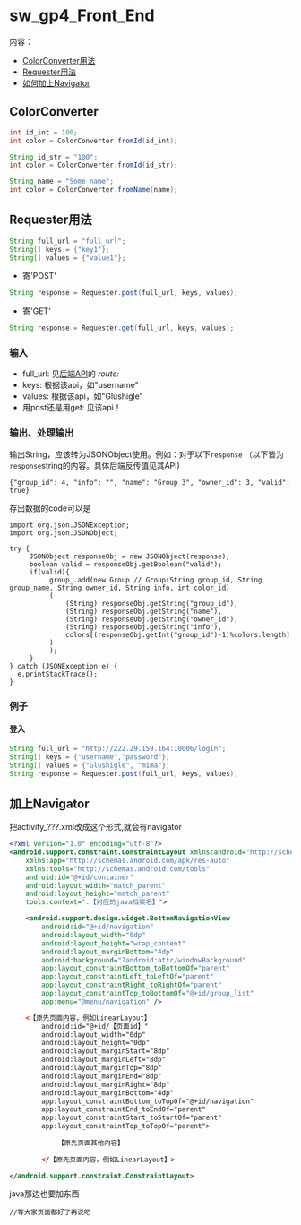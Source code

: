 # sw_gp4_Front_End

内容：
* [ColorConverter用法](#colorconverter)
* [Requester用法](#requester用法)
* [如何加上Navigator](#加上navigator)

## ColorConverter
```java
int id_int = 100;
int color = ColorConverter.fromId(id_int);

String id_str = "100";
int color = ColorConverter.fromId(id_str);

String name = "Some name";
int color = ColorConverter.fromName(name);
```

## Requester用法
```java
String full_url = "full_url";
String[] keys = {"key1"};
String[] values = {"value1"};
```
* 寄'POST'
```java
String response = Requester.post(full_url, keys, values);
```
* 寄'GET'
```java
String response = Requester.get(full_url, keys, values);
```
### 输入
* full_url: 见[后端API](https://github.com/sunyuqi148/sw-backstage)的 *route:*
* keys: 根据该api，如"username"
* values: 根据该api，如"Glushigle"
* 用post还是用get: 见该api！

### 输出、处理输出
输出String，应该转为JSONObject使用。例如：对于以下```response```
（以下皆为```response```string的内容。具体后端反传值见其API)
```
{"group_id": 4, "info": "", "name": "Group 3", "owner_id": 3, "valid": true}
```
存出数据的code可以是
```
import org.json.JSONException;
import org.json.JSONObject;

try {
     JSONObject responseObj = new JSONObject(response);
     boolean valid = responseObj.getBoolean("valid");
     if(valid){
          group_.add(new Group // Group(String group_id, String group_name, String owner_id, String info, int color_id)
          (
              (String) responseObj.getString("group_id"),
              (String) responseObj.getString("name"),
              (String) responseObj.getString("owner_id"),
              (String) responseObj.getString("info"),
              colors[(responseObj.getInt("group_id")-1)%colors.length]
          )
          );
     }
} catch (JSONException e) {
  e.printStackTrace();
}
```

### 例子
#### 登入
```java
String full_url = "http://222.29.159.164:10006/login";
String[] keys = {"username","password"};
String[] values = {"Glushigle", "mima"};
String response = Requester.post(full_url, keys, values);
```

## 加上Navigator
把activity_???.xml改成这个形式,就会有navigator
```xml
<?xml version="1.0" encoding="utf-8"?>
<android.support.constraint.ConstraintLayout xmlns:android="http://schemas.android.com/apk/res/android"
    xmlns:app="http://schemas.android.com/apk/res-auto"
    xmlns:tools="http://schemas.android.com/tools"
    android:id="@+id/container"
    android:layout_width="match_parent"
    android:layout_height="match_parent"
    tools:context=".【对应的java档案名】">

    <android.support.design.widget.BottomNavigationView
        android:id="@+id/navigation"
        android:layout_width="0dp"
        android:layout_height="wrap_content"
        android:layout_marginBottom="4dp"
        android:background="?android:attr/windowBackground"
        app:layout_constraintBottom_toBottomOf="parent"
        app:layout_constraintLeft_toLeftOf="parent"
        app:layout_constraintRight_toRightOf="parent"
        app:layout_constraintTop_toBottomOf="@+id/group_list"
        app:menu="@menu/navigation" />

    <【原先页面内容，例如LinearLayout】
        android:id="@+id/【页面id】"
        android:layout_width="0dp"
        android:layout_height="0dp"
        android:layout_marginStart="8dp"
        android:layout_marginLeft="8dp"
        android:layout_marginTop="8dp"
        android:layout_marginEnd="8dp"
        android:layout_marginRight="8dp"
        android:layout_marginBottom="4dp"
        app:layout_constraintBottom_toTopOf="@+id/navigation"
        app:layout_constraintEnd_toEndOf="parent"
        app:layout_constraintStart_toStartOf="parent"
        app:layout_constraintTop_toTopOf="parent">
        
            【原先页面其他内容】
        
        </【原先页面内容，例如LinearLayout】>

</android.support.constraint.ConstraintLayout>
```

java那边也要加东西
```
//等大家页面都好了再说吧
```
